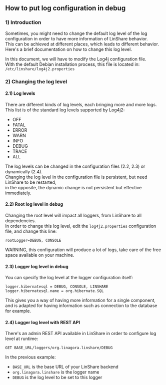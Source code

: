 ##  How to put log configuration in debug

### 1) Introduction

Sometimes, you might need to change the default log level of the log configuration in order to have more information of LinShare behavior.  
This can be achieved at different places, which leads to different behavior.  
Here's a brief documentation on how to change this log level.

In this document, we will have to modify the Log4j configuration file.  
With the default Debian installation process, this file is located in:  
`/etc/linshare/log4j2.properties`

### 2) Changing the log level

#### 2.1) Log levels

There are different kinds of log levels, each bringing more and more logs.  
This list is of the standard log levels supported by Log4j2:
* OFF
* FATAL
* ERROR
* WARN
* INFO
* DEBUG
* TRACE
* ALL

The log levels can be changed in the configuration files (2.2, 2.3) or dynamically (2.4).  
Changing the log level in the configuration file is persistent, but need LinShare to be restarted,  
in the opposite, the dynamic change is not persistent but effective immediately.

#### 2.2) Root log level in debug

Changing the root level will impact all loggers, from LinShare to all dependencies.  
In order to change this log level, edit the `log4j2.properties` configuration file, and change this line:   
```
rootLogger=DEBUG, CONSOLE
```

WARNING, this configuration will produce a lot of logs, take care of the free space available on your machine.

#### 2.3) Logger log level in debug

You can specify the log level at the logger configuration itself:  
```
logger.hibernatesql = DEBUG, CONSOLE, LINSHARE
logger.hibernatesql.name = org.hibernate.SQL
```
This gives you a way of having more information for a single component, and is adapted for having information such as connection to the database for example.


#### 2.4) Logger log level with REST API

There's an admin REST API available in LinShare in order to configure log level at runtime:
```
GET BASE_URL/loggers/org.linagora.linshare/DEBUG
```

In the previous example:
* `BASE_URL` is the base URL of your LinShare backend
* `org.linagora.linshare` is the logger name
* `DEBUG` is the log level to be set to this logger
